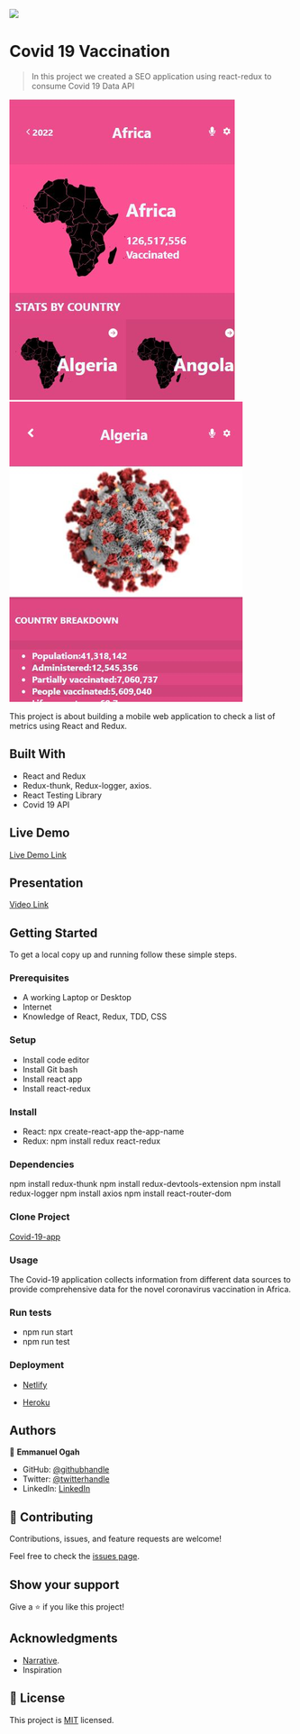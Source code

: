 ![](https://img.shields.io/badge/Microverse-blueviolet)

# Covid 19 Vaccination

> In this project we created a SEO application using react-redux to consume Covid 19 Data API

![screenshot](./home-page.JPG)
![screenshot](./detail-page.JPG)

This project is about building a mobile web application to check a list of metrics using React and Redux.

## Built With

- React and Redux
- Redux-thunk, Redux-logger, axios.
- React Testing Library
- Covid 19 API

## Live Demo

[Live Demo Link](https://sad-heyrovsky-c7f6a5.netlify.app/)

## Presentation

[Video Link](https://livedemo.com)


## Getting Started

To get a local copy up and running follow these simple steps.

### Prerequisites
- A working Laptop or Desktop
- Internet
- Knowledge of React, Redux, TDD, CSS

### Setup
- Install code editor
- Install Git bash
- Install react app
- Install react-redux
### Install

- React:
npx create-react-app the-app-name
- Redux: 
npm install redux react-redux 

### Dependencies
npm install redux-thunk 
npm install redux-devtools-extension 
npm install redux-logger
npm install axios
npm install react-router-dom

### Clone Project
[Covid-19-app](https://github.com/Emmy-github-webdev/covid-19-app)

### Usage

The Covid-19 application collects information from different data sources to provide comprehensive data for the novel coronavirus vaccination in Africa.

### Run tests
- npm run start
- npm run test

### Deployment
- [Netlify](https://www.netlify.com/)

- [Heroku](https://www.heroku.com/)


## Authors

👤 **Emmanuel Ogah**

- GitHub: [@githubhandle](https://github.com/githubhandle)
- Twitter: [@twitterhandle](https://twitter.com/twitterhandle)
- LinkedIn: [LinkedIn](https://linkedin.com/in/linkedinhandle)


## 🤝 Contributing

Contributions, issues, and feature requests are welcome!

Feel free to check the [issues page](https://github.com/Emmy-github-webdev/covid-19-app/issues).

## Show your support

Give a ⭐️ if you like this project!

## Acknowledgments

- [Narrative](https://covid19tracking.narrativa.com/index_en.html).
- Inspiration

## 📝 License

This project is [MIT](./MIT.md) licensed.
